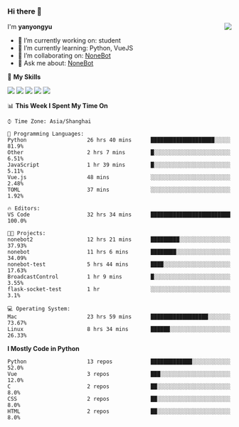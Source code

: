 ### Hi there 👋

<a href="#">
  <img align="right" src="https://github-readme-stats.vercel.app/api?username=yanyongyu&count_private=true&show_icons=true" />
</a>

I'm **yanyongyu**

- 🔭 I’m currently working on: student
- 🌱 I’m currently learning: Python, VueJS
- 👯 I’m collaborating on: [NoneBot](https://github.com/nonebot)
- 💬 Ask me about: [NoneBot](https://github.com/nonebot)

🌟 **My Skills**

![](https://img.shields.io/badge/-Python-3e74a2?style=flat-square&logo=Python&logoColor=fff)
![](https://img.shields.io/badge/-Vue-4fc08d?style=flat-square&logo=Vue.js&logoColor=fff)
![](https://img.shields.io/badge/-Node.js-339933?style=flat-square&logo=Node.js&logoColor=fff)
![](https://img.shields.io/badge/-Docker-2496ED?style=flat-square&logo=Docker&logoColor=fff)
![](https://img.shields.io/badge/-Linux-000000?style=flat-square&logo=Linux&logoColor=fff)

<!--START_SECTION:waka-->
📊 **This Week I Spent My Time On** 

```text
⌚︎ Time Zone: Asia/Shanghai

💬 Programming Languages: 
Python                   26 hrs 40 mins      ████████████████████░░░░░   81.9% 
Other                    2 hrs 7 mins        █░░░░░░░░░░░░░░░░░░░░░░░░   6.51% 
JavaScript               1 hr 39 mins        █░░░░░░░░░░░░░░░░░░░░░░░░   5.11% 
Vue.js                   48 mins             ░░░░░░░░░░░░░░░░░░░░░░░░░   2.48% 
TOML                     37 mins             ░░░░░░░░░░░░░░░░░░░░░░░░░   1.92%

🔥 Editors: 
VS Code                  32 hrs 34 mins      █████████████████████████   100.0%

🐱‍💻 Projects: 
nonebot2                 12 hrs 21 mins      █████████░░░░░░░░░░░░░░░░   37.93% 
nonebot                  11 hrs 6 mins       ████████░░░░░░░░░░░░░░░░░   34.09% 
nonebot-test             5 hrs 44 mins       ████░░░░░░░░░░░░░░░░░░░░░   17.63% 
BroadcastControl         1 hr 9 mins         █░░░░░░░░░░░░░░░░░░░░░░░░   3.55% 
flask-socket-test        1 hr                ░░░░░░░░░░░░░░░░░░░░░░░░░   3.1%

💻 Operating System: 
Mac                      23 hrs 59 mins      ██████████████████░░░░░░░   73.67% 
Linux                    8 hrs 34 mins       ██████░░░░░░░░░░░░░░░░░░░   26.33%

```

**I Mostly Code in Python** 

```text
Python                   13 repos            █████████████░░░░░░░░░░░░   52.0% 
Vue                      3 repos             ███░░░░░░░░░░░░░░░░░░░░░░   12.0% 
C                        2 repos             ██░░░░░░░░░░░░░░░░░░░░░░░   8.0% 
CSS                      2 repos             ██░░░░░░░░░░░░░░░░░░░░░░░   8.0% 
HTML                     2 repos             ██░░░░░░░░░░░░░░░░░░░░░░░   8.0%

```



<!--END_SECTION:waka-->
